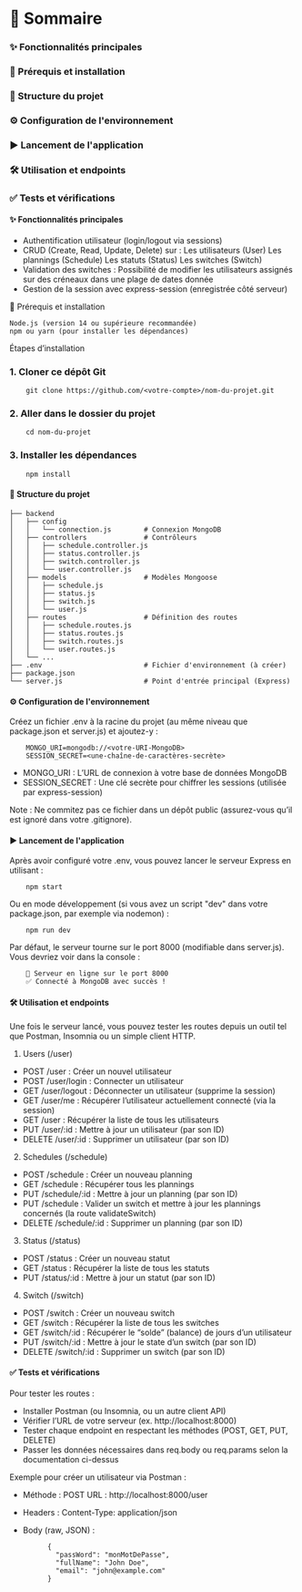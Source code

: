 # 🚩 Sommaire

### ✨ Fonctionnalités principales

### 🔧 Prérequis et installation

### 📂 Structure du projet

### ⚙️ Configuration de l'environnement

### ▶️ Lancement de l'application

### 🛠 Utilisation et endpoints

### ✅ Tests et vérifications




#### ✨ Fonctionnalités principales

- Authentification utilisateur (login/logout via sessions)
- CRUD (Create, Read, Update, Delete) sur :
        Les utilisateurs (User)
        Les plannings (Schedule)
        Les statuts (Status)
        Les switches (Switch)
- Validation des switches : Possibilité de modifier les utilisateurs assignés sur des créneaux dans une plage de dates donnée
- Gestion de la session avec express-session (enregistrée côté serveur)

🔧 Prérequis et installation

    Node.js (version 14 ou supérieure recommandée)
    npm ou yarn (pour installer les dépendances)

Étapes d’installation

### 1. Cloner ce dépôt Git
        git clone https://github.com/<votre-compte>/nom-du-projet.git

### 2. Aller dans le dossier du projet
        cd nom-du-projet        

### 3. Installer les dépendances
        npm install



#### 📂 Structure du projet

```
├── backend
│   ├── config
│   │   └── connection.js        # Connexion MongoDB
│   ├── controllers              # Contrôleurs
│   │   ├── schedule.controller.js
│   │   ├── status.controller.js
│   │   ├── switch.controller.js
│   │   └── user.controller.js
│   ├── models                   # Modèles Mongoose
│   │   ├── schedule.js
│   │   ├── status.js
│   │   ├── switch.js
│   │   └── user.js
│   ├── routes                   # Définition des routes
│   │   ├── schedule.routes.js
│   │   ├── status.routes.js
│   │   ├── switch.routes.js
│   │   └── user.routes.js
│   └── ...
├── .env                         # Fichier d'environnement (à créer)
├── package.json
└── server.js                    # Point d'entrée principal (Express)
```



#### ⚙️ Configuration de l'environnement

Créez un fichier .env à la racine du projet (au même niveau que package.json et server.js) et ajoutez-y :

        MONGO_URI=mongodb://<votre-URI-MongoDB>
        SESSION_SECRET=<une-chaîne-de-caractères-secrète>

- MONGO_URI : L’URL de connexion à votre base de données MongoDB
- SESSION_SECRET : Une clé secrète pour chiffrer les sessions (utilisée par express-session)

Note : Ne commitez pas ce fichier dans un dépôt public (assurez-vous qu’il est ignoré dans votre .gitignore).

#### ▶️ Lancement de l'application

Après avoir configuré votre .env, vous pouvez lancer le serveur Express en utilisant :

        npm start

Ou en mode développement (si vous avez un script "dev" dans votre package.json, par exemple via nodemon) :

        npm run dev

Par défaut, le serveur tourne sur le port 8000 (modifiable dans server.js).
Vous devriez voir dans la console :

        🐍 Serveur en ligne sur le port 8000
        ✅ Connecté à MongoDB avec succès !



#### 🛠 Utilisation et endpoints

Une fois le serveur lancé, vous pouvez tester les routes depuis un outil tel que Postman, Insomnia ou un simple client HTTP.
1. Users (/user)

- POST /user : Créer un nouvel utilisateur
- POST /user/login : Connecter un utilisateur
- GET /user/logout : Déconnecter un utilisateur (supprime la session)
- GET /user/me : Récupérer l’utilisateur actuellement connecté (via la session)
- GET /user : Récupérer la liste de tous les utilisateurs
- PUT /user/:id : Mettre à jour un utilisateur (par son ID)
- DELETE /user/:id : Supprimer un utilisateur (par son ID)

2. Schedules (/schedule)

- POST /schedule : Créer un nouveau planning
- GET /schedule : Récupérer tous les plannings
- PUT /schedule/:id : Mettre à jour un planning (par son ID)
- PUT /schedule : Valider un switch et mettre à jour les plannings concernés (la route validateSwitch)
- DELETE /schedule/:id : Supprimer un planning (par son ID)

3. Status (/status)

- POST /status : Créer un nouveau statut
- GET /status : Récupérer la liste de tous les statuts
- PUT /status/:id : Mettre à jour un statut (par son ID)

4. Switch (/switch)

- POST /switch : Créer un nouveau switch
- GET /switch : Récupérer la liste de tous les switches
- GET /switch/:id : Récupérer le “solde” (balance) de jours d’un utilisateur
- PUT /switch/:id : Mettre à jour le state d’un switch (par son ID)
- DELETE /switch/:id : Supprimer un switch (par son ID)



#### ✅ Tests et vérifications

Pour tester les routes :

- Installer Postman (ou Insomnia, ou un autre client API)
- Vérifier l’URL de votre serveur (ex. http://localhost:8000)
- Tester chaque endpoint en respectant les méthodes (POST, GET, PUT, DELETE)
- Passer les données nécessaires dans req.body ou req.params selon la documentation ci-dessus

Exemple pour créer un utilisateur via Postman :

- Méthode : POST
    URL : http://localhost:8000/user
- Headers :
    Content-Type: application/json
- Body (raw, JSON) :

            {
              "passWord": "monMotDePasse",
              "fullName": "John Doe",
              "email": "john@example.com"
            }

